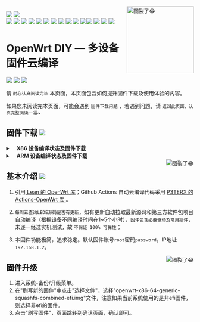 <a href="#readme">
    <img src="https://avatars.githubusercontent.com/u/2528830?s=200&v=4" alt="图裂了😂" title="OpenWrt-DIY" align="right" height="180" />
</a>

[![](https://img.shields.io/github/last-commit/coolsnowwolf/lede/master?color=FFFFFF&label=%E6%BA%90%E7%A0%81%E6%9B%B4%E6%96%B0)](https://github.com/coolsnowwolf/lede) [![](https://img.shields.io/github/release-date/lazzman/OpenWrt-DIY?color=FFFFFF&label=%E5%9B%BA%E4%BB%B6%E6%9B%B4%E6%96%B0)](https://github.com/lazzman/OpenWrt-DIY/actions) 
<br/>
[![](https://img.shields.io/badge/-主要功能:-696969.svg)](https://github.com/lazzman/OpenWrt-DIY/wiki/OpenWrt-DIY%E6%8F%92%E4%BB%B6%E9%A2%84%E8%A7%88) ![](https://img.shields.io/badge/-SSR_Plus+-FFFFFF.svg) ![](https://img.shields.io/badge/-PassWall-FFFFFF.svg) ![](https://img.shields.io/badge/-广告屏蔽大师_Plus+-FFFFFF.svg) ![](https://img.shields.io/badge/-解锁网易云灰色歌曲-FFFFFF.svg) ![](https://img.shields.io/badge/-UPnP-FFFFFF.svg) ![](https://img.shields.io/badge/-京东签到服务-FFFFFF.svg) ![](https://img.shields.io/badge/-IPv6_加速-FFFFFF.svg) ![](https://img.shields.io/badge/-BBR_加速-FFFFFF.svg) ![](https://img.shields.io/badge/-FullCone_NAT_加速-FFFFFF.svg) ![](https://img.shields.io/badge/-SFE_加速-FFFFFF.svg)![](https://img.shields.io/badge/-桥接加速-FFFFFF.svg) ![](https://img.shields.io/badge/-DDNS-FFFFFF.svg) ![](https://img.shields.io/badge/-ARP_绑定-FFFFFF.svg) ![](https://img.shields.io/badge/-网络唤醒-FFFFFF.svg) 


OpenWrt DIY — 多设备固件云编译
==============================================================================================================

[![](https://img.shields.io/badge/-目录:-696969.svg)](#readme) [![](https://img.shields.io/badge/-固件下载-FFFFFF.svg)](#固件下载-) [![](https://img.shields.io/badge/-基本介绍-FFFFFF.svg)](#基本介绍-)

请 `耐心认真阅读完毕` 本页面，本页面包含如何提升固件下载及使用体验的内容。

如果您未阅读完本页面，可能会遇到 `固件下载问题` ，若遇到问题，请 `返回此页面，认真完整阅读一遍`~

## 固件下载 [![](https://img.shields.io/badge/-支持设备、编译状态及固件下载-FFFFFF.svg)](#固件下载-)
<details>
 <summary><b>&nbsp;&nbsp;&nbsp; X86  设备编译状态及固件下载</b></summary>
    
<br/>
 
点击下表中 [![](https://img.shields.io/badge/设备-passing-32CD32.svg)](https://github.com/lazzman/OpenWrt-DIY/actions) 即可跳转到该设备固件下载页面
|   序号    |     X86设备  |   X86设备编译状态及下载链接 |   插件配置   | 备注说明   |
| :-----------------: | :-------------: |:-----------------: | :-----------------: |  :-----------------: | 
| 1 |   [![](https://img.shields.io/badge/OpenWrt-x86_(64位)-FFFFFF.svg)](https://github.com/lazzman/OpenWrt-DIY/blob/main/.github/workflows/x86_64.yml)    | [![](https://github.com/lazzman/OpenWrt-DIY/workflows/Build%20X86(64bit)%20OpenWrt/badge.svg)](https://github.com/lazzman/OpenWrt-DIY/actions/workflows/x86_64.yml) |[![](https://img.shields.io/badge/编译-配置-orange.svg)](https://github.com/lazzman/OpenWrt-DIY/blob/main/config/X86/x86-extra.config) |  |  
| 2 |    [![](https://img.shields.io/badge/OpenWrt-x86_(32位)-FFFFFF.svg)](https://github.com/lazzman/OpenWrt-DIY/blob/main/.github/workflows/x86.yml)     |[![](https://github.com/lazzman/OpenWrt-DIY/workflows/Build%20X86(32bit)%20OpenWrt/badge.svg)](https://github.com/lazzman/OpenWrt-DIY/actions/workflows/x86.yml) |[![](https://img.shields.io/badge/编译-配置-orange.svg)](https://github.com/lazzman/OpenWrt-DIY/blob/main/config/X86/x86-extra.config) | | 

**提示：**[![](https://img.shields.io/badge/设备-passing-32CD32.svg)](https://github.com/lazzman/OpenWrt-DIY/actions) 标志为正常，[![](https://img.shields.io/badge/设备-failing-DC143C.svg)](https://github.com/lazzman/OpenWrt-DIY/actions) 或 [![](https://img.shields.io/badge/设备-no_status-A9A9A9.svg)](https://github.com/lazzman/OpenWrt-DIY/actions) 不代表所有编译均失败。请点击 [![](https://img.shields.io/badge/设备-状态-32CD32.svg)](https://github.com/lazzman/OpenWrt-DIY/actions) 到 **Actions** 进一步查看。

</details>

<details>
 <summary><b>&nbsp;&nbsp;&nbsp; ARM 设备编译状态及固件下载</b></summary>
    
<br/>
 
点击下表中 [![](https://img.shields.io/badge/设备-passing-32CD32.svg)](https://github.com/lazzman/OpenWrt-DIY/actions) 即可跳转到该设备固件下载页面
|    序号   |     ARM设备    |   ARM设备编译状态及下载链接 |   插件配置   | 备注说明   |
| :-----------------: | :-------------: |:-----------------: | :-----------------: |  :-----------------: | 
|1|      [![](https://img.shields.io/badge/OpenWrt-NanoPi_R2S-FFFFFF.svg)](https://github.com/lazzman/OpenWrt-DIY/blob/main/.github/workflows/r2s.yml)     |  [![](https://github.com/lazzman/OpenWrt-DIY/workflows/Build%20NanoPi%20R2S%20OpenWrt/badge.svg)](https://github.com/lazzman/OpenWrt-DIY/actions/workflows/r2s.yml)  |[![](https://img.shields.io/badge/编译-配置-orange.svg)](https://github.com/lazzman/OpenWrt-DIY/blob/main/config/ARM/arm-extra.config)  | ZIP 解压后刷写 |
|2|      [![](https://img.shields.io/badge/OpenWrt-NanoPi_R4S-FFFFFF.svg)](https://github.com/lazzman/OpenWrt-DIY/blob/main/.github/workflows/r4s.yml)|  [![](https://github.com/lazzman/OpenWrt-DIY/workflows/Build%20NanoPi%20R4S%20OpenWrt/badge.svg)](https://github.com/lazzman/OpenWrt-DIY/actions/workflows/r4s.yml) |[![](https://img.shields.io/badge/编译-配置-orange.svg)](https://github.com/lazzman/OpenWrt-DIY/blob/main/config/ARM/arm-extra.config)  | ZIP 解压后刷写 |

**提示：**[![](https://img.shields.io/badge/设备-passing-32CD32.svg)](https://github.com/lazzman/OpenWrt-DIY/actions) 标志为正常，[![](https://img.shields.io/badge/设备-failing-DC143C.svg)](https://github.com/lazzman/OpenWrt-DIY/actions) 或 [![](https://img.shields.io/badge/设备-no_status-A9A9A9.svg)](https://github.com/lazzman/OpenWrt-DIY/actions) 不代表所有编译均失败。请点击 [![](https://img.shields.io/badge/设备-状态-32CD32.svg)](https://github.com/lazzman/OpenWrt-DIY/actions) 到 Actions 进一步查看。

</details>

<a href="#readme">
    <img src="https://img.shields.io/badge/-返回顶部-FFFFFF.svg" alt="图裂了😂" title="返回顶部" align="right"/>
</a>

## 基本介绍 [![](https://img.shields.io/badge/-项目基本介绍-FFFFFF.svg)](#基本介绍-)

1. 引用[ Lean 的 OpenWrt 库](https://github.com/coolsnowwolf/lede)；Github Actions 自动云编译代码采用 [P3TERX 的 Actions-OpenWrt 库 ](https://github.com/P3TERX/Actions-OpenWrt)。

2. `每周五查询LEDE源码是否有更新`，如有更新自动拉取最新源码和第三方软件包项目自动编译（根据设备不同编译时间在1~5个小时），`固件包含必要驱动及常用插件`，未逐一经过实机测试，故 `不保证 100% 可靠性`；

3. 本固件功能极简，追求稳定。默认固件账号`root`密码`password`，IP地址`192.168.1.2`。

<a href="#readme">
    <img src="https://img.shields.io/badge/-返回顶部-FFFFFF.svg" alt="图裂了😂" title="返回顶部" align="right"/>
</a>


## 固件升级

1. 进入系统-备份/升级菜单。
2. 在"刷写新的固件"中点击"选择文件"，选择"openwrt-x86-64-generic-squashfs-combined-efi.img"文件，注意如果当前系统使用的是非efi固件，则选择非efi的固件。
3. 点击"刷写固件"，页面跳转到确认页面，确认即可。

